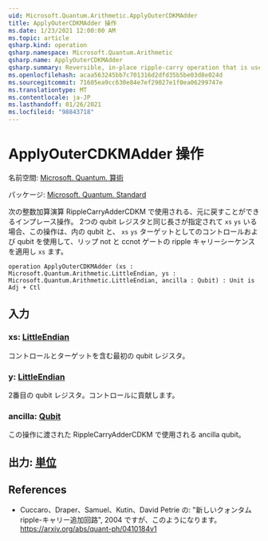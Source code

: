 ```yaml
---
uid: Microsoft.Quantum.Arithmetic.ApplyOuterCDKMAdder
title: ApplyOuterCDKMAdder 操作
ms.date: 1/23/2021 12:00:00 AM
ms.topic: article
qsharp.kind: operation
qsharp.namespace: Microsoft.Quantum.Arithmetic
qsharp.name: ApplyOuterCDKMAdder
qsharp.summary: Reversible, in-place ripple-carry operation that is used in the integer addition operation RippleCarryAdderCDKM below. Given two qubit registers `xs` and `ys` of the same length, the operation applies a ripple carry sequence of CNOT and CCNOT gates with qubits in `xs` and `ys` as the controls and qubits in `xs` as the targets.
ms.openlocfilehash: acaa563245bb7c701316d2dfd35b5be03d8e024d
ms.sourcegitcommit: 71605ea9cc630e84e7ef29027e1f0ea06299747e
ms.translationtype: MT
ms.contentlocale: ja-JP
ms.lasthandoff: 01/26/2021
ms.locfileid: "98843718"
---
```

# <a name="applyoutercdkmadder-operation"></a>ApplyOuterCDKMAdder 操作

名前空間: [Microsoft. Quantum. 算術](xref:Microsoft.Quantum.Arithmetic)

パッケージ: [Microsoft. Quantum. Standard](https://nuget.org/packages/Microsoft.Quantum.Standard)


次の整数加算演算 RippleCarryAdderCDKM で使用される、元に戻すことができるインプレース操作。
2つの qubit レジスタと同じ長さが指定されて `xs` `ys` いる場合、この操作は、内の qubit と、 `xs` `ys` ターゲットとしてのコントロールおよび qubit を使用して、リップ not と ccnot ゲートの ripple キャリーシーケンスを適用し `xs` ます。

```qsharp
operation ApplyOuterCDKMAdder (xs : Microsoft.Quantum.Arithmetic.LittleEndian, ys : Microsoft.Quantum.Arithmetic.LittleEndian, ancilla : Qubit) : Unit is Adj + Ctl
```


## <a name="input"></a>入力

### <a name="xs--littleendian"></a>xs: [LittleEndian](xref:Microsoft.Quantum.Arithmetic.LittleEndian)

コントロールとターゲットを含む最初の qubit レジスタ。


### <a name="ys--littleendian"></a>y: [LittleEndian](xref:Microsoft.Quantum.Arithmetic.LittleEndian)

2番目の qubit レジスタ。コントロールに貢献します。


### <a name="ancilla--qubit"></a>ancilla: [Qubit](xref:microsoft.quantum.lang-ref.qubit)

この操作に渡された RippleCarryAdderCDKM で使用される ancilla qubit。



## <a name="output--unit"></a>出力: [単位](xref:microsoft.quantum.lang-ref.unit)



## <a name="references"></a>References

- Cuccaro、Draper、Samuel、Kutin、David Petrie の: "新しいクォンタム ripple-キャリー追加回路", 2004 ですが、このようになります。
  https://arxiv.org/abs/quant-ph/0410184v1